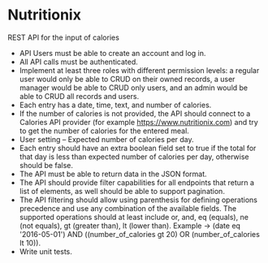 # Nutritionix
REST API for the input of calories

* API Users must be able to create an account and log in.
* All API calls must be authenticated.
* Implement at least three roles with different permission levels: a regular user would only be able to CRUD on their owned records, a       user manager would be able to CRUD only users, and an admin would be able to CRUD all records and users.
* Each entry has a date, time, text, and number of calories.
* If the number of calories is not provided, the API should connect to a Calories API provider (for example https://www.nutritionix.com)     and try to get the number of calories for the entered meal.
* User setting – Expected number of calories per day.
* Each entry should have an extra boolean field set to true if the total for that day is less than expected number of calories per day,     otherwise should be false.
* The API must be able to return data in the JSON format.
* The API should provide filter capabilities for all endpoints that return a list of elements, as well should be able to support             pagination.
* The API filtering should allow using parenthesis for defining operations precedence and use any combination of the available fields. The   supported operations should at least include or, and, eq (equals), ne (not equals), gt (greater than), lt (lower than).
  Example -> (date eq '2016-05-01') AND ((number_of_calories gt 20) OR (number_of_calories lt 10)).
* Write unit tests.
